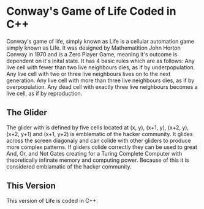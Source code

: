 # Conway's Game of Life Coded in C++
Conway's game of life, simply known as Life is a cellular automation game simply known as Life. It was designed by Mathematition John Horton Conway in 1970 and is a Zero Player Game, meaning it's outcome is dependent on it's inital state. It has 4 basic rules which are as follows: Any live cell with fewer than two live neighbours dies, as if by underpopulation. Any live cell with two or three live neighbours lives on to the next generation. Any live cell with more than three live neighbours dies, as if by overpopulation. Any dead cell with exactly three live neighbours becomes a live cell, as if by reproduction.

## The Glider
The glider with is defined by five cells located at (x, y), (x+1, y), (x+2, y), (x+2, y+1) and (x+1, y+2) is emblematic of the hacker community. It glides across the screen diagonaly and can colide with other gliders to produce more complex patterns. If gliders colide correctly they can be used to great And, Or, and Not Gates creating for a Turing Complete Computer with theoretically infinate memory and computing power. Because of this it is considered emblamatic of the hacker community. 

## This Version
This version of Life is coded in C++. 
